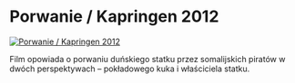 Porwanie / Kapringen 2012 
=============
[![Porwanie / Kapringen 2012 ](http://vidos.pl/images/player.gif)](http://vidos.pl/porwanie-kapringen-2012)

 Film opowiada o porwaniu duńskiego statku przez somalijskich piratów w dwóch perspektywach – pokładowego kuka i właściciela statku.
